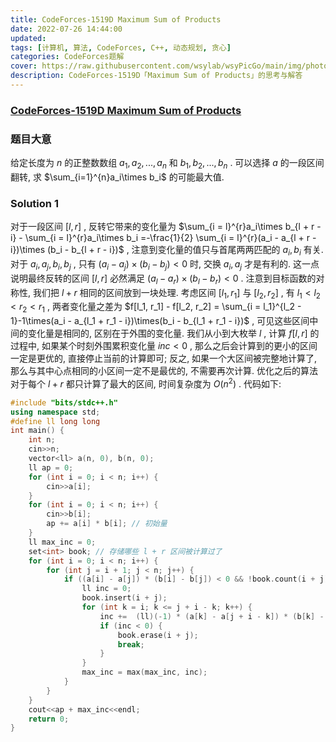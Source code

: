 ```yaml
---
title: CodeForces-1519D Maximum Sum of Products 
date: 2022-07-26 14:44:00
updated:
tags: [计算机, 算法, CodeForces, C++, 动态规划, 贪心]
categories: CodeForces题解
cover: https://raw.githubusercontent.com/wsylab/wsyPicGo/main/img/photo-1464211892349-8e50a8045e67
description: CodeForces-1519D「Maximum Sum of Products」的思考与解答
---
```

### [CodeForces-1519D Maximum Sum of Products](http://codeforces.com/problemset/problem/1519/D)
### 题目大意
给定长度为 $n$ 的正整数数组 $a_1, a_2,..., a_n$ 和 $b_1, b_2, ..., b_n$ . 可以选择 $a$ 的一段区间翻转, 求 $\sum_{i=1}^{n}a_i\times b_i$ 的可能最大值.

### Solution 1
对于一段区间 $[l, r]$ , 反转它带来的变化量为 $\sum_{i = l}^{r}a_i\times b_{l + r - i} - \sum_{i = l}^{r}a_i\times b_i =-\frac{1}{2} \sum_{i = l}^{r}(a_i - a_{l + r - i})\times (b_i - b_{l + r - i})$ , 注意到变化量的值只与首尾两两匹配的 $a_i, b_i$ 有关. 对于 $a_i, a_j, b_i, b_j$ , 只有 $(a_i - a_j)\times (b_i - b_j) < 0$ 时, 交换 $a_i, a_j$ 才是有利的. 这一点说明最终反转的区间 $[l, r]$ 必然满足 $(a_l - a_r)\times(b_l - b_r) < 0$ . 
注意到目标函数的对称性, 我们把 $l + r$ 相同的区间放到一块处理. 考虑区间 $[l_1, r_1]$ 与 $[l_2, r_2]$ , 有 $l_1 < l_2 < r_2 < r_1$ , 两者变化量之差为 $f[l_1, r_1] - f[l_2, r_2] = \sum_{i = l_1}^{l_2 - 1}-1\times(a_i - a_{l_1 + r_1 - i})\times(b_i - b_{l_1 + r_1 - i})$ , 可见这些区间中间的变化量是相同的, 区别在于外围的变化量. 我们从小到大枚举 $l$ , 计算 $f[l, r]$ 的过程中, 如果某个时刻外围累积变化量 $inc < 0$ , 那么之后会计算到的更小的区间一定是更优的, 直接停止当前的计算即可; 反之, 如果一个大区间被完整地计算了, 那么与其中心点相同的小区间一定不是最优的, 不需要再次计算. 优化之后的算法对于每个 $l + r$ 都只计算了最大的区间, 时间复杂度为 $O(n^2)$ .
代码如下:
```C++
#include "bits/stdc++.h"
using namespace std;
#define ll long long
int main() {
    int n;
    cin>>n;
    vector<ll> a(n, 0), b(n, 0);
    ll ap = 0;
    for (int i = 0; i < n; i++) {
        cin>>a[i];
    }
    for (int i = 0; i < n; i++) {
        cin>>b[i];
        ap += a[i] * b[i]; // 初始量
    }
    ll max_inc = 0;
    set<int> book; // 存储哪些 l + r 区间被计算过了
    for (int i = 0; i < n; i++) {
        for (int j = i + 1; j < n; j++) {
            if ((a[i] - a[j]) * (b[i] - b[j]) < 0 && !book.count(i + j)) {
                ll inc = 0;
                book.insert(i + j);
                for (int k = i; k <= j + i - k; k++) {
                    inc +=  (ll)(-1) * (a[k] - a[j + i - k]) * (b[k] - b[j + i - k]);
                    if (inc < 0) {
                        book.erase(i + j);
                        break;
                    }
                }
                max_inc = max(max_inc, inc);
            }
        }
    }
    cout<<ap + max_inc<<endl;
    return 0;
}
```
